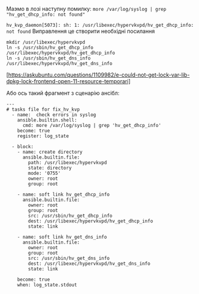 Маэмо в лозі наступну помилку:
`more /var/log/syslog | grep "hv_get_dhcp_info: not found"`

`hv_kvp_daemon[5073]: sh: 1: /usr/libexec/hypervkvpd/hv_get_dhcp_info: not found`
Виправлення це створити необхідні посилання
```
mkdir /usr/libexec/hypervkvpd
ln -s /usr/sbin/hv_get_dhcp_info /usr/libexec/hypervkvpd/hv_get_dhcp_info
ln -s /usr/sbin/hv_get_dns_info /usr/libexec/hypervkvpd/hv_get_dns_info
```

[https://askubuntu.com/questions/1109982/e-could-not-get-lock-var-lib-dpkg-lock-frontend-open-11-resource-temporari]

Або ось такий фрагмент з сценарію ансібл:

```
---
# tasks file for fix_hv_kvp
  - name:  check errors in syslog
    ansible.builtin.shell:
      cmd: more /var/log/syslog | grep 'hv_get_dhcp_info'
    become: true
    register: log_state

  - block:
    - name: create directory
      ansible.builtin.file:
        path: /usr/libexec/hypervkvpd
        state: directory
        mode: '0755'
        owner: root
        group: root

    - name: soft link hv_get_dhcp_info
      ansible.builtin.file:
        owner: root
        group: root
        src: /usr/sbin/hv_get_dhcp_info
        dest: /usr/libexec/hypervkvpd/hv_get_dhcp_info
        state: link

    - name: soft link hv_get_dns_info
      ansible.builtin.file:
        owner: root
        group: root
        src: /usr/sbin/hv_get_dns_info
        dest: /usr/libexec/hypervkvpd/hv_get_dns_info
        state: link

    become: true
    when: log_state.stdout

```
